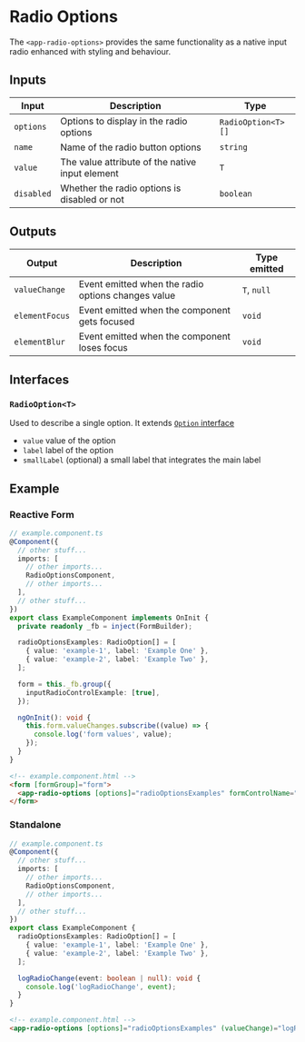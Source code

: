# Radio Options

The `<app-radio-options>` provides the same functionality as a native input radio enhanced with styling and behaviour.

## Inputs

| Input      | Description                                     | Type               |
| ---------- | ----------------------------------------------- | ------------------ |
| `options`  | Options to display in the radio options         | `RadioOption<T>[]` |
| `name`     | Name of the radio button options                | `string`           |
| `value`    | The value attribute of the native input element | `T`                |
| `disabled` | Whether the radio options is disabled or not    | `boolean`          |

## Outputs

| Output         | Description                                        | Type emitted |
| -------------- | -------------------------------------------------- | ------------ |
| `valueChange`  | Event emitted when the radio options changes value | `T`, `null`  |
| `elementFocus` | Event emitted when the component gets focused      | `void`       |
| `elementBlur`  | Event emitted when the component loses focus       | `void`       |

## Interfaces

### `RadioOption<T>`

Used to describe a single option. It extends [`Option` interface](../../../types/option.md)

- `value` value of the option
- `label` label of the option
- `smallLabel` (optional) a small label that integrates the main label

## Example

### Reactive Form

```typescript
// example.component.ts
@Component({
  // other stuff...
  imports: [
    // other imports...
    RadioOptionsComponent,
    // other imports...
  ],
  // other stuff...
})
export class ExampleComponent implements OnInit {
  private readonly _fb = inject(FormBuilder);

  radioOptionsExamples: RadioOption[] = [
    { value: 'example-1', label: 'Example One' },
    { value: 'example-2', label: 'Example Two' },
  ];

  form = this._fb.group({
    inputRadioControlExample: [true],
  });

  ngOnInit(): void {
    this.form.valueChanges.subscribe((value) => {
      console.log('form values', value);
    });
  }
}
```

```html
<!-- example.component.html -->
<form [formGroup]="form">
  <app-radio-options [options]="radioOptionsExamples" formControlName="inputRadioControlExample" />
</form>
```

### Standalone

```typescript
// example.component.ts
@Component({
  // other stuff...
  imports: [
    // other imports...
    RadioOptionsComponent,
    // other imports...
  ],
  // other stuff...
})
export class ExampleComponent {
  radioOptionsExamples: RadioOption[] = [
    { value: 'example-1', label: 'Example One' },
    { value: 'example-2', label: 'Example Two' },
  ];

  logRadioChange(event: boolean | null): void {
    console.log('logRadioChange', event);
  }
}
```

```html
<!-- example.component.html -->
<app-radio-options [options]="radioOptionsExamples" (valueChange)="logRadioChange($event)" />
```
